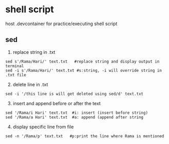# shell script

host .devcontainer for practice/executing shell script

## sed
1. replace string in .txt

```shell
sed s'/Rama/Hari/' text.txt   #replace string and display output in terminal
sed -i s'/Rama/Hari/' text.txt #s:string, -i will override string in .txt file
``` 

2. delete line in .txt

```shell
sed -i '/this line is will get deleted using sed/d' text.txt
```  

3. insert and append before or after the text

```shell
sed '/Rama/i Hari' text.txt  #i: insert (insert before string)
sed '/Rama/a Hari' text.txt  #a: append (append after string
```

4. display specific line from file
```shell
sed -n '/Rama/p' text.txt   #p:print the line where Rama is mentioned
```